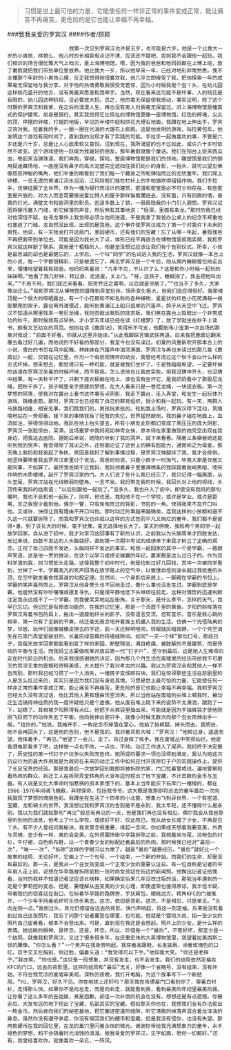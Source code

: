 > 习惯是世上最可怕的力量，它能使任何一样非正常的事件变成正常，能让痛苦不再痛苦，更危险的是它也能让幸福不再幸福。

###致我亲爱的罗宾汉
####作者/顾颖

						我第一次见到罗宾汉也许是五岁，也可能是六岁。他是一个比我大一岁的小男孩，样貌么，他儿时的长相我有点记不清，应该还不错吧，否则我不会跟他一起玩。我们相识的场合很优雅大气上档次，是上海博物馆。嗯，因为我的爸爸和他妈妈都在上博上班，放了暑假就把我们带到单位里放养。他比我大一岁，所以他早来一年，已经对地形非常熟悉。我不太懂那个年龄的小男孩心理，反正我觉得他很喜欢我，他几乎立即接受了我，把他探索一年的成果毫无保留地与我分享。对于他的热情勇敢我很受宠若惊，因为小时候我是个丑丫头，在幼儿园这样桃花盛开的地方，没有男嘉宾愿意和我牵手。当然，现在看来这可能不是坏事，人的桃花是有限的，幼儿园这种阶段，没必要放大招。总之，他的毫无保留使我感动，事实证明，除了这个时期的罗宾汉和我爹，在之后的漫漫人生，再也没有男人对我毫无保留过。旧上海博物馆是幢英式的保护建筑，前身是银行。其实我觉得它比现在的博物馆更像一座博物馆，红色的砖墙，尖尖的顶，停摆的钟楼，打蜡的地板，罕见的半楼中庭和拼花大理石地面。我蹲在地上伸出手，罗宾汉背对我，拉着我的手，一圈一圈在光滑的大理石上疯跑。这是他发明的游戏，叫拉黄包车。他发明这个游戏有段时间了，直到我的出现才有了实践的可能。手拉手一起做喜欢的事，不管是六岁还是六十岁，总是让人心底柔软又喜悦。活到现在，我所渴望的也不过如此，或许六十岁时依然不改变。这个游戏使他一跃成为我最好的朋友。那年暑假就像个童话。我们在阳台上捉来西瓜虫，卷起来当弹珠滚。我们奔跑，穿梭，探险，整座博物馆都是我们的领地。雕塑馆是我们的御用捉迷藏场地，一座座没有鼻子的高大泥塑完全遮挡住我们幼小的身影，一抬头，就可以望见佛像慈悲神秘的嘴角，他们半垂的眼看到了我们每一个藏身之所和弹指而过的无忧童年。我们爬上钟楼，一览无遗的黄浦江流水滔滔，江风将我们挂在栏杆上的手帕旗吹得猎猎作响，我们手拉手，仿佛征服了全世界。作为一幢为银行而设计的建筑，密道和密室是必不可少的存在，有些密室是开放的，对大人而言需要像进霍比特人的屋子那样猫着腰进去，没有窗，只有四面的墙，昏黄的灯光，满壁文书和窑洞里的职员。密道多数上了锁，一扇扇隐蔽的小门引人遐想。罗宾汉试图将硬币塞入门缝，听它掉落的声音，然后煞有其事地说：“很深，里面有条龙。”那时的我已经对他深信不疑，在寻龙事件上我觉得必须与他同进退，于是我拿了我爸办公桌上的纪念币郑重地也塞进了门缝。龙自然没出现，出现的是我爸。这个事件使罗宾汉成为了第一个对我许下未来的男性。他说，有一天我会打开这扇门，拿回硬币，还有我们的宝藏！忘了从哪一年起，暑假我爸不再把我带到单位去。可能是因为我长大了点，体形已经不再适合在博物馆里疯跑卖萌，我和罗宾汉就这样断了联系。我爸是个粗糙的人，他甚至没想过应该让我们有个告别仪式。所幸，小孩是最忠诚的却也是最健忘的，上学后，一个叫“同学”的名词进入我的生活，罗宾汉就像一本合上的小说，每一个字都很精彩，只是被遗忘了。再见罗宾汉是一个午后，他从房内睡眼惺忪地走出来，懵懂地望着我和我爸。他妈妈笑着说：“几年不见，不认识了么？这是和你小时候一起玩的妹妹啊。”他看了我几秒钟，转过身，走进屋，关上门。“呀，这孩子，睡糊涂了。我去把他叫出来。”“不用不用，我们就过来看看，祝贺乔迁之喜啊，以后就是邻居了。”“也当不了多久，大家等动迁么。”我和罗宾汉从博物馆同盟降到弄堂玩伴，场所变化极大，但我们适应得很好。我家楼顶是一个很大的晾晒露台，有一个小花房和不知名称的各种植物，星星状的红色小花爬满每一根能攀爬的架子。露台离外滩很近，能听到黄浦江上船只孤单的汽笛声，鸽子从天空中飞过。罗宾汉不知道从哪里找来一卷尼龙绳，我则贡献出我妈的搓衣板，我们竟在露台上捣鼓出一个非常成功的秋千。那时候我有点早熟，才小学五年级已经在读《红楼梦》了，放了学就坐在秋千上读书，颇有文艺幼女的风范。他则在读《鹿鼎记》，笑得乐不可支，他翻到韦小宝第一次出场的那章对我说：“前面不好看，你就从这里开始读。”从此我脚踩言情武侠两道。后来我把鹿鼎记翻来覆去看过好几遍，而他说的不好看的那部分，我至今也没有读过。初夏的风重新吹开那本合上的小说，雪白的书页在风中起舞。林妹妹在汽笛声中泪流满面，罗宾汉与再也未读过的那几章《鹿鼎记》一起，交错在记忆里。作为一个有悲观情怀的幼女，我曾经考虑过这个秋千会以什么样的方式坏掉，想来想去，都觉得只有一种可能，就是被我们坐坏了。于是我暗暗希望，一定要坏掉的话请在罗宾汉坐着的时候坏掉，而不是我。怎么说他也比我皮实些。但我没猜中开头，也没猜中结果，有一天秋千坏了，只剩下搓衣板躺在地上，谁也没有坐坏它，是我奶奶看中了那股尼龙绳，把秋千拆了。孩子眼里亲手搭建的梦想，在大人看来只是一卷尼龙绳，一块搓衣板。第一次梦想的陨落，使我对在露台上看书这件事有点阴影，我走下露台，走入弄堂，和女生一起玩体力游戏，跳橡皮筋。那时，罗宾汉也已经有了自己的群党组织，很少和我一起玩。有一天，两群人马狭路相逢，相安无事。我们跳我们的，男孩玩男孩的。轮到我上场时，罗宾汉停下活动，笑嘻嘻地站在一旁观看。接下来的事情我有了短暂的失忆，世界猛然颠倒，我的鼻子磕在地面上，血流如注，哭得惊得动地。我趴在地上抬头望去，所有小朋友此刻都幻变成了黑压压的庞大阴影，罗宾汉一张脸惊白，呆滞。这场噩梦中我妈宛如神奇女侠，原本待在家里做饭的她凭空出现在我身边，把我送去医院。据她后来说，她隐约听到了我的哭声，就下来看看。隔着三条横巷她还能听到我的哭声，我觉得除了耳尖之外，还侧面论证了这世上的确有超能力，通常称之为母爱。那天晚上我妈和我爸起了争执，原因是我妈了解到事情过程，是罗宾汉伸腿绊了我，我才会摔倒。她坚持要带着我去罗宾汉家里讨个说法，我爸则劝说，只是小孩子一时淘气，毕竟大家是邻居又是同事，不如算了。最终我爸拗不过我妈，我妈领着鼻子里塞满棉条的我踩踏着陡峭黑暗、吱呀作响的木质楼梯，敲开了罗宾汉家的门。大人们说了些什么我已经忘了，我只记得一幅画面，从头至尾，罗宾汉站在光线微弱的壁角，一言不发。我妈带走我的时候，我回头对上他的视线，头顶传来我妈的结束语：“以后别跟他一起玩了。”没多久，我也升入了初中。即使没有我妈的那句嘱咐，我也不会和他一起玩了，同样，他也是。我和他不在一个学校，或许是学业，或许是距离，总之我很少看到他。偶尔一瞥，只有匆匆而过的背影，书包的一角。快得我来不及开口叫他。又或许，快得让我有理由不开口叫他。那时动迁的事越来越确凿，连我这样的小孩都知道不久这一片就要拆除了。而我和罗宾汉也许就以这样的方式告别平凡又绚烂的童年，我们都不是彼得•潘，到了该长大的时候，毫不犹豫，毫无选择地长大了。某天的傍晚，我和两个男同学一起放学回家。自从进了初中，我才对学习这回事有了新的认识，之前我以为头脑简单才四肢发达，反过来说，四肢不发达的人头脑就好。直到第一次期中考试的成绩单下来我才树立了正确的观念，正视了自己四肢不发达，头脑同样不发达的事实。和我一起回家的其中一个是学霸，一路朗声笑语，这是他一贯的做派，在这个以学习成绩论输赢的年纪，赢家都是这么过日子的。作为双料学渣的我，则习惯低头走路，这使我整个初中时代，倒是捡到过好几回钱，其中一次被同学看到，分掉了一半。学霸高亢的笑声回荡在放学路上的空气中，以傲慢自信的波长越过我低垂的头顶，在空中散发着舍我其谁的勾股定理。忽然间，一个身影后来居上，一脚踢在学霸的书包上。学霸的笑声戛然而止。罗宾汉从他身旁头也不回地走过，像什么事也没发生过。学霸到底是学霸，他居然没有吵吵嚷嚷或报复寻仇，只是很平静地低下头继续往前走。这种对情势的迅速判断注定我永远成不了一个学霸。而我傻呆呆地站在街角。关于那天，是什么季节，怎样的天气，我早已忘记。但记忆是有修改功能的，在我的记忆里，那是一个流霞千里的黄昏。夕阳的斜晖落在罗宾汉背着书包的肩上，拖出一道瘦削纤长的影子。没有语言交流，但有音乐，音乐是我心跳的频率，第一次有了全新的节奏。动迁毫无悬念地开着推土机碾入我的生活。仿佛一个光怪陆离的梦，邻居、玩伴们就像被橡皮擦去的字迹，前一天还鲜明喧闹，转眼就灰暗寂静，一个个凭空消失在石库门弄堂里破旧的、长着灰绿苔藓的砖墙缝隙间。如同“一天一个样”那句口号，那段日子，我每天放学回家都能看到变了样的家园。断壁残垣，满目疮痍，被肢解的不是建筑，而是传统的平衡与生活。而我妈立志要做改革开放后第一代“钉子户”，坚守到最后，这是她人生难得的走在时代前沿的机会。后来我很感谢她的决定，因为那几个月生活在废墟里的经历带给我不可磨灭的荒凉无常的震撼和奇特美感，大大提升了我对考古的兴趣。我以为罗宾汉会和其他人一样不告而别，那时我已经习惯了一个人消失，一幢房子变成碎石块。我们在惊讶那些生活在悲剧里的人是怎么扛过来的，其实只是因为我们没有身处其境。习惯是世上最可怕的力量，它能使任何一样非正常的事件变成正常，能让痛苦不再痛苦，更危险的是它也能让幸福不再幸福。我和罗宾汉已经太久没有说过话，他比其他人更有理由凭空消失，所以当他站在废墟的尖堆上喊我时，被动迁生活搞得神经质的我一度怀疑他只是个虚像。他从废石堆上跳下来的姿势不太潇洒，踉跄了一下，站稳了。耳根被夕阳照得有点红。他把手从裤袋里抽出来，可能就是因为手插裤袋才使他刚刚飞跃而下的动作失去了平衡。他向我伸出那只手，就像小时候无数次向那个丑女孩伸出手一般。“给你的。”他说。我摊开手，一枚纪念币掉落在掌心。他拍了拍裤腿，掉头而去。我明白，他不会再回头了，这是他的告别，但不是我的。我对着背影大喊：“罗宾汉！”他转过身，遥遥而望。我挥着手，“再见。”他望了一会儿，走了。背过身挥了挥手。我在废墟丛中笑得灿烂。他是香港电影看多了吧，这样做一点也不帅，一点也，不帅。动迁工作进入了尾声。我妈终于决定搬了，历史性的第一代钉子户抗争以失败而告终。她所提的要求一项也没得到满足。我认为她这次抗议行为的最大作用就是为政府在未来的动迁工作中如何应付并拔除钉子户的实践操作上，提供了长足宝贵的经验。那是我最后一次放学回到我即将被拆除的家，门口拉着警戒线，遍地警察和看热闹的群众。拆迁工人在拆除弄堂转角的大发布店时挖出了地下宝藏，不计其数的金币与玉器。有人说是文化大革命时怕惹祸的资本家埋下的，基本上当年能买下石库门一幢楼的，都在1966-1976年间魂飞魄散，弃财保命，包括我爷爷。这大概是我那即将远去的童年最后一次向我展现了梦想的瑰丽色彩。我蹲坐在生活了十四年的小北窗，想象力飞到异世界，一个有密道、宝藏、龙和骑士的世界。我没想过我和罗宾汉的告别是不是永别，我太年轻，还不懂得什么是永别。我以为我们就如那句“再见”般总有再见的一天，但是我们再也没有相见。偶尔我会从我爸那里听到他的消息，他考上了什么学校，成绩好不好，仅此而已。我从幼女长成了少女，不再是丑丫头。有不少人曾经问我秘诀，我说意念很重要，缘起一念间，你如果成天想着我要变美，外表与灵魂，至少有一样，真的会变美。在外贸服饰街华亭路拆除之前，我梳着双马尾，淡粉色的衬衫，牛仔裙，白色帆布鞋，以一个青春少女的标配赶着最后的热闹。那时候我已经对“最后一次”，“唯一一次”，“拆除”这样的字眼习以为常了。越是“最后”越要经历，“最后”就好比一个故事的结局，无论好坏，它画上了一个句号，一个结束，一个新的开始。而我们的生命，却是没有最后的。那一天，是我从一个丑女孩变成一个正常少女的重要认证日。有一位自称是记者的中年男人走上前，说想在华亭路被拆除前拍一张时尚女孩站在街边的新闻照。他掏出记者证给我看，当时的我并不知道记者证应该长啥样，如果确定后来几年没改过版的话，那我当年遇到的一定是个萝莉控的变态。但是，要理解从丑变美的少女心理，即使虚荣也值得原谅。我半信半疑，带着隐约的窃喜站在街口，在标着华亭路的路牌旁，手扶肩包，眼眺远方。转角KFC的门被推开，一个少年手持着纸杯可乐快步离去。这次，依旧是背影。这次，不是相见，只是单见。“头向左侧一点。”我侧过头，目光仍停留在远去的背影。快门声响起，将这一刻定格。后来我没有看到过自己这张照片，我忘了问那个记者要登在哪里，也可能，他就是个猥琐大叔，拍一张少女的照片自己留着看，根本不会登出来。可是，直到现在我还是会想起。照片上的少女，是什么样的表情。她远眺的眼神，是怀念，还是，怀念。所以，珍惜每一个“最后”，不管好坏，那至少是一个结局。就像我和罗宾汉，又过了很多很多年，在庄重宏伟的大英博物馆里，我望着拉美西斯二世的雕像。“你怎么看？”一个男声在我身旁响起。我穿着高跟鞋，长发披肩，涂着玫瑰色的口红。双手交叉在胸前，侧过脸，偏着头道：“我觉得可以下手。”他仰面大笑。“你还是老样子。”我亦笑。“你也是。”这只是一段想象，并没有发生，也不会发生。我们的结局依然定格在KFC的门口，远去的背影里。这样的结局和“最后”无关，好像一个省略号，没有结束，没有开始。不符合我荒凉的废墟审美观。深秋的夜晚，我打开电脑，为这个故事写下一个新结局。“Hi，罗宾汉，好久不见。你在地球上还好吗？那天我在肯德基门口看到你了，穿着白衬衫，走得那么快。如果你不是向左走，而是向右走，就能看到我，看到最美的年纪里最美的我。让你看了这么多年的丑姑娘，真是抱歉，却连一次补偿的机会也没有。想想还是有点遗憾。你搬走后，大发布店的地下挖出了宝藏，名副其实的宝藏。假如那天你也在，我想我们会有办法偷出一枚金币，然后奔向我们的秘密基地，把它塞进密道的缝隙，听它清脆的掉落声混合着龙浑浊的鼻息。虽然你没有遵守承诺，你没有取回我们的硬币和宝藏，但是我没有怪你，也没有失望。那两枚硬币在我的回忆里，在龙的巢穴里闪着永恒的微光。谢谢你带给我充满想象力的童年，永不褪色的梦想，和不会随着时光消蚀的浪漫。致我亲爱的罗宾汉，见字如面，愿你一切都好。”还有，我曾经喜欢你。就像喜欢一朵云，一阵风。			  		